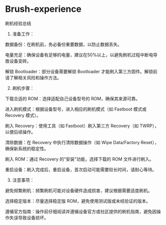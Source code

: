 # Brush-experience
刷机经验总结

1. 准备工作：

数据备份：在刷机前，务必备份重要数据，以防止数据丢失。

电量充足：确保设备有足够的电量，建议在50%以上，以避免刷机过程中断电导致设备变砖。

解锁 Bootloader：部分设备需要解锁 Bootloader 才能刷入第三方固件。解锁前请了解相关风险和操作方法。



2. 刷机步骤：

下载合适的 ROM：选择适配自己设备型号的 ROM，确保其来源可靠。

进入刷机模式：根据设备型号，进入相应的刷机模式（如 Fastboot 模式或 Recovery 模式）。

刷入 Recovery：使用工具（如 Fastboot）刷入第三方 Recovery（如 TWRP），以便后续操作。

清除数据：在 Recovery 中执行清除数据操作（如 Wipe Data/Factory Reset），确保新系统的稳定性。

刷入 ROM：通过 Recovery 的“安装”功能，选择下载的 ROM 文件进行刷入。

重启设备：刷入完成后，重启设备，首次启动可能需要较长时间，请耐心等待。



3. 注意事项：

避免频繁刷机：频繁刷机可能对设备硬件造成损害，建议根据需要适度刷机。

选择稳定版本：尽量选择稳定版 ROM，避免使用测试版或未经验证的版本。

遵循官方指南：操作前仔细阅读并遵循设备官方或社区提供的刷机指南，避免因操作失误导致设备损坏。
